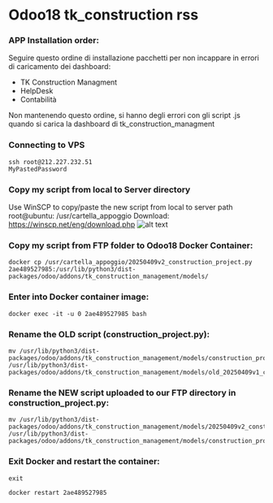 # Odoo18 tk_construction rss

### APP Installation order:

Seguire questo ordine di installazione pacchetti per non incappare in errori di caricamento dei dashboard:

- TK Construction Managment
- HelpDesk
- Contabilità

Non mantenendo questo ordine, si hanno degli errori con gli script .js quando si carica la dashboard di tk_construction_managment


### Connecting to VPS
```
ssh root@212.227.232.51
MyPastedPassword
```
### Copy my script from local to Server directory

Use WinSCP to copy/paste the new script from local to server path root@ubuntu: /usr/cartella_appoggio
Download: https://winscp.net/eng/download.php
![alt text](https://miro.medium.com/v2/resize:fit:500/1*Of7JOwV0wZgDIjgaS4qKlQ.png)

### Copy my script from FTP folder to Odoo18 Docker Container:
```
docker cp /usr/cartella_appoggio/20250409v2_construction_project.py 2ae489527985:/usr/lib/python3/dist-packages/odoo/addons/tk_construction_management/models/
```

### Enter into Docker container image:
```
docker exec -it -u 0 2ae489527985 bash
```

### Rename the OLD script (construction_project.py):
```
mv /usr/lib/python3/dist-packages/odoo/addons/tk_construction_management/models/construction_project.py /usr/lib/python3/dist-packages/odoo/addons/tk_construction_management/models/old_20250409v1_construction_project.py
```

### Rename the NEW script uploaded to our FTP directory in construction_project.py:
```
mv /usr/lib/python3/dist-packages/odoo/addons/tk_construction_management/models/20250409v2_construction_project.py /usr/lib/python3/dist-packages/odoo/addons/tk_construction_management/models/construction_project.py
```

### Exit Docker and restart the container:
```
exit

docker restart 2ae489527985
```
